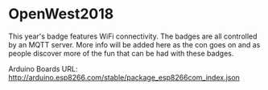 # OpenWest2018
This year's badge features WiFi connectivity. The badges are all controlled by an MQTT server. More info will be added here as the con goes on and as people discover more of the fun that can be had with these badges.

Arduino Boards URL: http://arduino.esp8266.com/stable/package_esp8266com_index.json
